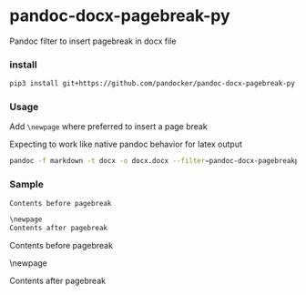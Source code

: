 # pandoc-docx-pagebreak-py

Pandoc filter to insert pagebreak in docx file

### install

```sh
pip3 install git+https://github.com/pandocker/pandoc-docx-pagebreak-py
```

### Usage

Add `\newpage` where preferred to insert a page break

Expecting to work like native pandoc behavior for latex output

```sh
pandoc -f markdown -t docx -o docx.docx --filter=pandoc-docx-pagebreakpy
```

### Sample

```markdown
Contents before pagebreak

\newpage
Contents after pagebreak
```

Contents before pagebreak

\newpage

Contents after pagebreak
